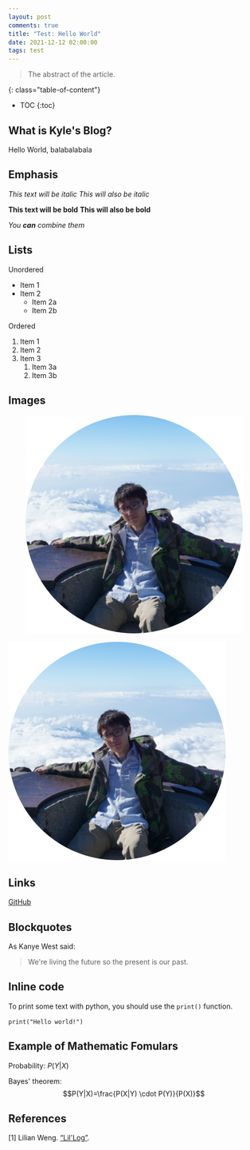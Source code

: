 ```yaml
---
layout: post
comments: true
title: "Test: Hello World"
date: 2021-12-12 02:00:00
tags: test
---
```



> The abstract of the article.

<!--more-->

{: class="table-of-content"}
* TOC
{:toc}


## What is Kyle's Blog?

Hello World, balabalabala

## Emphasis

*This text will be italic*
_This will also be italic_

**This text will be bold**
__This will also be bold__

_You **can** combine them_



## Lists

Unordered
- Item 1
- Item 2
  - Item 2a
  - Item 2b


Ordered
1. Item 1
2. Item 2
3. Item 3
   1. Item 3a
   2. Item 3b


## Images


<p align = "center"><img src="/assets/images/profile_photo.png"  alt="My Photo."></p>

![alt text](/assets/images/profile_photo.png)


## Links
[GitHub](http://github.com)


## Blockquotes
As Kanye West said:

> We're living the future so
> the present is our past.


## Inline code
To print some text with python, you should use the `print()` function.
```
print("Hello world!")
```


## Example of Mathematic Fomulars

Probability: $P(Y|X)$

Bayes' theorem: $$P(Y|X)=\frac{P(X|Y) \cdot P(Y)}{P(X)}$$

## References

[1] Lilian Weng. [“Lil'Log”](https://lilianweng.github.io/lil-log/).
